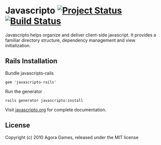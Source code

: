Javascripto [![Project Status](http://stillmaintained.com/agoragames/javascripto.png)](http://stillmaintained.com/agoragames/javascripto) [![Build Status](http://travis-ci.org/agoragames/javascripto.png)](http://travis-ci.org/agoragames/javascripto)
============

Javascripto helps organize and deliver client-side javascript. It provides a familiar directory structure, dependency management and view initialization.

Rails Installation
------------------

Bundle javascripto-rails

    gem 'javascripto-rails'

Run the generator

    rails generator javascripto:install

Visit [javascripto.org][1] for complete documentation.


License
-------
Copyright (c) 2010 Agora Games, released under the MIT license

  [1]: http://javascripto.org
